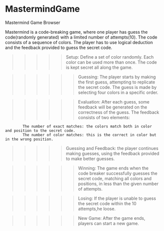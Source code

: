 # MastermindGame
Mastermind Game Browser

Mastermind is a code-breaking game, where one player has guess the code(randomly generated) with a limited number of attempts(10). The code consists of a sequence of colors.
The player has to use logical deduction and the feedback provided to guess the secret code.

>>>>>Setup: Define a set of color randomly. Each color can be used more than once. The code is kept secret all along the game.

>>>>>>Guessing: The player starts by making the first guess, attempting to replicate the secret code. The guess is made by selecting four colors in a specific order.

>>>>>>Evaluation: After each guess, some feedback will be generated on the correctness of the guess. The feedback consists of two elements:

			The number of exact matches: the colors match both in color and position to the secret code.
			The number of color matches: this is the correct in color but in the wrong position.
   
>>>>>Guessing and Feedback: the player continues making guesses, using the feedback provided to make better guesses.

>>>>>>Winning: The game ends when the code breaker successfully guesses the secret code, matching all colors and positions, in less than the given number of attempts. 

>>>>>>Losing: If the player is unable to guess the secret code within the 10 attempts,he loose.

>>>>>>New Game: After the game ends, players can  start a new game.